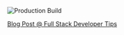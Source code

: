 ![Production Build](https://github.com/jaeyow/f1-graphql/workflows/Production%20Build/badge.svg)

[Blog Post @ Full Stack Developer Tips](https://fullstackdeveloper.tips/easy-graphql-consumer-with-apollo-client)
